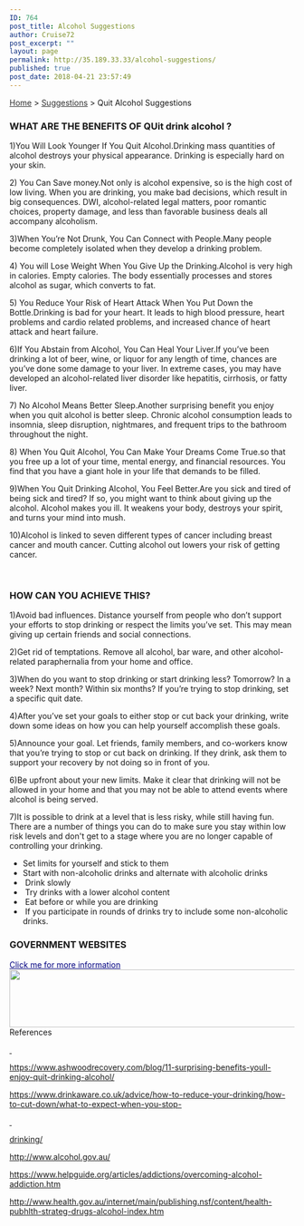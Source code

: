 ```yaml
---
ID: 764
post_title: Alcohol Suggestions
author: Cruise72
post_excerpt: ""
layout: page
permalink: http://35.189.33.33/alcohol-suggestions/
published: true
post_date: 2018-04-21 23:57:49
---
```

<p style="text-align: left;"><a style="color: #333333;" href="http://www.cvdhelper.tk">Home</a> &gt; <a style="color: #333333;" href="http://www.cvdhelper.tk/suggestions/">Suggestions</a> &gt; Quit Alcohol Suggestions</p>		
			<h3>WHAT ARE THE BENEFITS OF QUit drink alcohol ?</h3>		
		<p>1)You Will Look Younger If You Quit Alcohol.Drinking mass quantities of alcohol destroys your physical appearance. Drinking is especially hard on your skin.</p><p>2) You Can Save money.Not only is alcohol expensive, so is the high cost of low living. When you are drinking, you make bad decisions, which result in big consequences. DWI, alcohol-related legal matters, poor romantic choices, property damage, and less than favorable business deals all accompany alcoholism.</p><p>3)When You’re Not Drunk, You Can Connect with People.Many people become completely isolated when they develop a drinking problem.</p><p>4) You will Lose Weight When You Give Up the Drinking.Alcohol is very high in calories. Empty calories. The body essentially processes and stores alcohol as sugar, which converts to fat.</p><p>5) You Reduce Your Risk of Heart Attack When You Put Down the Bottle.Drinking is bad for your heart. It leads to high blood pressure, heart problems and cardio related problems, and increased chance of heart attack and heart failure.</p><p>6)If You Abstain from Alcohol, You Can Heal Your Liver.If you’ve been drinking a lot of beer, wine, or liquor for any length of time, chances are you’ve done some damage to your liver. In extreme cases, you may have developed an alcohol-related liver disorder like hepatitis, cirrhosis, or fatty liver.</p><p>7) No Alcohol Means Better Sleep.Another surprising benefit you enjoy when you quit alcohol is better sleep. Chronic alcohol consumption leads to insomnia, sleep disruption, nightmares, and frequent trips to the bathroom throughout the night. </p><p>8) When You Quit Alcohol, You Can Make Your Dreams Come True.so that you free up a lot of your time, mental energy, and financial resources. You find that you have a giant hole in your life that demands to be filled.</p><p>9)When You Quit Drinking Alcohol, You Feel Better.Are you sick and tired of being sick and tired? If so, you might want to think about giving up the alcohol. Alcohol makes you ill. It weakens your body, destroys your spirit, and turns your mind into mush.</p><p>10)Alcohol is linked to seven different types of cancer including breast cancer and mouth cancer. Cutting alcohol out lowers your risk of getting cancer.</p> 		
			<h3>HOW CAN YOU ACHIEVE THIS?</h3>		
		<p>1)Avoid bad influences. Distance yourself from people who don’t support your efforts to stop drinking or respect the limits you’ve set. This may mean giving up certain friends and social connections.</p>
<p>2)Get rid of temptations. Remove all alcohol, bar ware, and other alcohol-related paraphernalia from your home and office.</p>
<p>3)When do you want to stop drinking or start drinking less? Tomorrow? In a week? Next month? Within six months? If you’re trying to stop drinking, set a specific quit date.</p>
<p>4)After you’ve set your goals to either stop or cut back your drinking, write down some ideas on how you can help yourself accomplish these goals.</p>
<p>5)Announce your goal. Let friends, family members, and co-workers know that you’re trying to stop or cut back on drinking. If they drink, ask them to support your recovery by not doing so in front of you.</p>
<p>6)Be upfront about your new limits. Make it clear that drinking will not be allowed in your home and that you may not be able to attend events where alcohol is being served.&nbsp;</p>
<p>7)It is possible to drink at a level that is less risky, while still having fun. There are a number of things you can do to make sure you stay within low risk levels and don't get to a stage where you are no longer capable of controlling your drinking.</p>
<p><ul><li>Set limits for yourself and stick to them<br></li><li>Start with non-alcoholic drinks and alternate with alcoholic drinks<br></li><li>&nbsp;Drink slowly<br></li><li>&nbsp;Try drinks with a lower alcohol content<br></li><li>&nbsp;Eat before or while you are drinking<br></li><li>&nbsp;If you participate in rounds of drinks try to include some non-alcoholic drinks.<br></li></ul></p>		
			<h3>GOVERNMENT WEBSITES</h3>		
<a style="color: #000080;" href="http://www.health.gov.au/internet/main/publishing.nsf/content/health-pubhlth-strateg-drugs-alcohol-index.htm">Click me for more information</a>
										<img width="1024" height="102" src="http://35.189.33.33/wp-content/uploads/2018/04/healthgov-1024x102.png" alt="" srcset="http://35.189.33.33/wp-content/uploads/2018/04/healthgov-1024x102.png 1024w, http://35.189.33.33/wp-content/uploads/2018/04/healthgov-300x30.png 300w, http://35.189.33.33/wp-content/uploads/2018/04/healthgov-768x77.png 768w, http://35.189.33.33/wp-content/uploads/2018/04/healthgov.png 1191w" sizes="(max-width: 1024px) 100vw, 1024px" />											
												References  					
					<p><u> </u></p><p><u>https://www.ashwoodrecovery.com/blog/11-surprising-benefits-youll-enjoy-quit-drinking-alcohol/</u></p><p><u>https://www.drinkaware.co.uk/advice/how-to-reduce-your-drinking/how-to-cut-down/what-to-expect-when-you-stop-</u></p><p><u> </u></p><p><u>drinking/</u></p><p><u>http://www.alcohol.gov.au/</u></p><p><u>https://www.helpguide.org/articles/addictions/overcoming-alcohol-addiction.htm</u></p><p><u>http://www.health.gov.au/internet/main/publishing.nsf/content/health-pubhlth-strateg-drugs-alcohol-index.htm</u></p> 